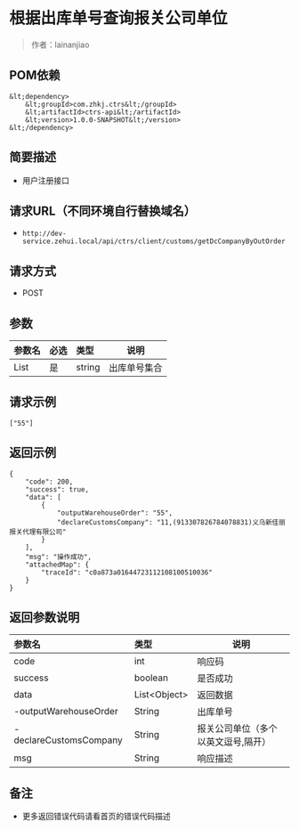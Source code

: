 # 根据出库单号查询报关公司单位

> 作者：lainanjiao

## POM依赖
``` 
&lt;dependency>
    &lt;groupId>com.zhkj.ctrs&lt;/groupId>
    &lt;artifactId>ctrs-api&lt;/artifactId>
    &lt;version>1.0.0-SNAPSHOT&lt;/version>
&lt;/dependency>
``` 


    
## 简要描述

- 用户注册接口

## 请求URL（不同环境自行替换域名）
- `http://dev-service.zehui.local/api/ctrs/client/customs/getDcCompanyByOutOrder `
  
## 请求方式
- POST 

## 参数

|参数名|必选|类型|说明|
|:----    |:---|:----- |-----   |
|List |是  |string |出库单号集合   |


## 请求示例 

``` 
["55"]
```

## 返回示例 

``` 
{
    "code": 200,
    "success": true,
    "data": [
        {
            "outputWarehouseOrder": "55",
            "declareCustomsCompany": "11,(913307826784078831)义乌新佳丽报关代理有限公司"
        }
    ],
    "msg": "操作成功",
    "attachedMap": {
        "traceId": "c0a873a01644723112108100510036"
    }
}
```



## 返回参数说明 

|参数名|类型|说明|
|:-----  |:-----|-----                           |
|code |int   |响应码  |
|success |boolean   |是否成功  |
|data |List&lt;Object>   |返回数据  |
| -outputWarehouseOrder |String   |出库单号  |
| -declareCustomsCompany |String   |报关公司单位（多个以英文逗号,隔开）  |
|msg |String   |响应描述  |

## 备注 

- 更多返回错误代码请看首页的错误代码描述